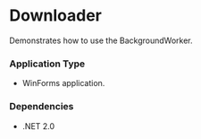 Downloader
==========

Demonstrates how to use the BackgroundWorker.

### Application Type ###

* WinForms application.

### Dependencies ###

* .NET 2.0
